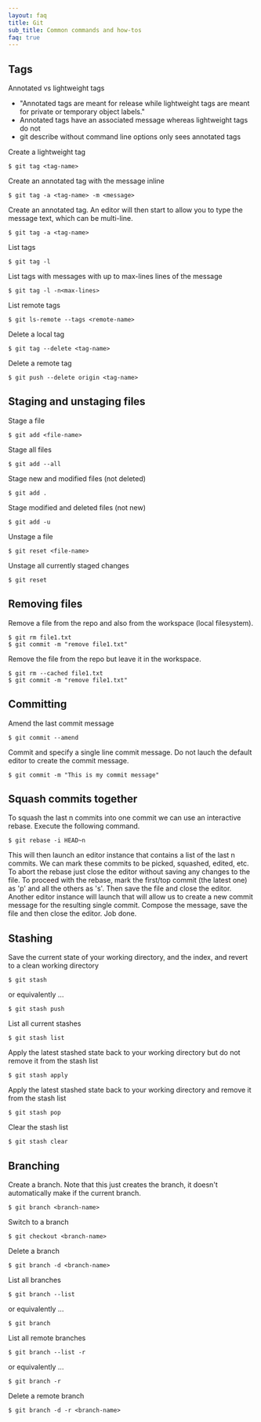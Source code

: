```yaml
---
layout: faq
title: Git
sub_title: Common commands and how-tos
faq: true
---
```


## Tags

Annotated vs lightweight tags

* "Annotated tags are meant for release while lightweight tags are meant for private or temporary object labels."
* Annotated tags have an associated message whereas lightweight tags do not
* git describe without command line options only sees annotated tags

Create a lightweight tag

```
$ git tag <tag-name>
```

Create an annotated tag with the message inline

```
$ git tag -a <tag-name> -m <message>
```

Create an annotated tag.  An editor will then start to allow you to type the message text, which can be multi-line.

```
$ git tag -a <tag-name>
```

List tags

```
$ git tag -l
```

List tags with messages with up to max-lines lines of the message

```
$ git tag -l -n<max-lines>
```

List remote tags

```
$ git ls-remote --tags <remote-name>
```


Delete a local tag

```
$ git tag --delete <tag-name>
```

Delete a remote tag

```
$ git push --delete origin <tag-name>
```

## Staging and unstaging files

Stage a file

```
$ git add <file-name>
```

Stage all files

```
$ git add --all
```

Stage new and modified files (not deleted)

```
$ git add .
```

Stage modified and deleted files (not new)

```
$ git add -u
```

Unstage a file

```
$ git reset <file-name>
```

Unstage all currently staged changes

```
$ git reset
```

## Removing files

Remove a file from the repo and also from the workspace (local filesystem).

```
$ git rm file1.txt
$ git commit -m "remove file1.txt"
```

Remove the file from the repo but leave it in the workspace.

```
$ git rm --cached file1.txt
$ git commit -m "remove file1.txt"
```

## Committing

Amend the last commit message

```
$ git commit --amend
```

Commit and specify a single line commit message.  Do not lauch the default editor to create the commit message.

```
$ git commit -m "This is my commit message"
```

## Squash commits together

To squash the last n commits into one commit we can use an interactive rebase.  Execute the following command.

```
$ git rebase -i HEAD~n
```

This will then launch an editor instance that contains a list of the last n commits.  We can mark these commits to be
picked, squashed, edited, etc.  To abort the rebase just close the editor without saving any changes to the file.  To
proceed with the rebase, mark the first/top commit (the latest one) as 'p' and all the others as 's'.  Then save the
file and close the editor.  Another editor instance will launch that will allow us to create a new commit message for
the resulting single commit.  Compose the message, save the file and then close the editor.  Job done.

## Stashing

Save the current state of your working directory, and the index, and revert to a clean working directory

```
$ git stash
```

or equivalently ...

```
$ git stash push
```

List all current stashes

```
$ git stash list
```

Apply the latest stashed state back to your working directory but do not remove it from the stash list

```
$ git stash apply
```

Apply the latest stashed state back to your working directory and remove it from the stash list

```
$ git stash pop
```

Clear the stash list

```
$ git stash clear
```

## Branching

Create a branch.  Note that this just creates the branch, it doesn't automatically make if the current branch.

```
$ git branch <branch-name>
```

Switch to a branch

```
$ git checkout <branch-name>
```

Delete a branch

```
$ git branch -d <branch-name>
```

List all branches

```
$ git branch --list
```

or equivalently ...

```
$ git branch
```

List all remote branches

```
$ git branch --list -r
```

or equivalently ...

```
$ git branch -r
```

Delete a remote branch

```
$ git branch -d -r <branch-name>
```
